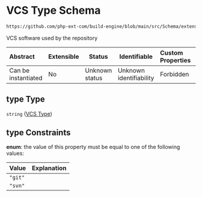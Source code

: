 # VCS Type Schema

```txt
https://github.com/php-ext-com/build-engine/blob/main/src/Schema/extension.json#/properties/build/properties/type
```

VCS software used by the repository


| Abstract            | Extensible | Status         | Identifiable            | Custom Properties | Additional Properties | Access Restrictions | Defined In                                                                     |
| :------------------ | ---------- | -------------- | ----------------------- | :---------------- | --------------------- | ------------------- | ------------------------------------------------------------------------------ |
| Can be instantiated | No         | Unknown status | Unknown identifiability | Forbidden         | Allowed               | none                | [extension.schema.json\*](../out/extension.schema.json "open original schema") |

## type Type

`string` ([VCS Type](extension-properties-build-details-properties-vcs-type.md))

## type Constraints

**enum**: the value of this property must be equal to one of the following values:

| Value   | Explanation |
| :------ | ----------- |
| `"git"` |             |
| `"svn"` |             |
